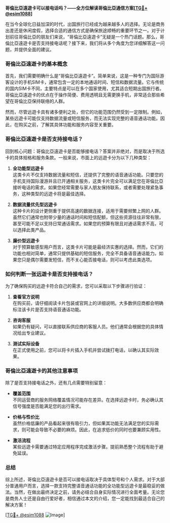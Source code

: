 **哥倫比亞遠遊卡可以接电话吗？——全方位解读哥倫比亞通信方案[[TG💪+ @esim1088](https://t.me/s/esim1088)]**

在当今全球化日益加深的时代，出国旅行已经成为越来越多人的选择。无论是商务出差还是休闲度假，选择合适的通信方式是确保旅途顺畅的重要环节之一。对于计划前往哥倫比亞的朋友们来说，“哥倫比亞遠遊卡”无疑是一个热门话题。那么，哥倫比亞遠遊卡是否支持接电话呢？接下来，我们将从多个角度为您详细解答这一问题，并提供全面的建议。

### 哥倫比亞遠遊卡的基本概念

首先，我们需要明确什么是“哥倫比亞遠遊卡”。简单来说，这是一种专门为国际游客设计的手机SIM卡，通常包含一定的本地通话时间、短信和数据流量。它与传统的国内SIM卡不同，主要特点是可以在多个国家使用，尤其适合短期出国旅行者。哥倫比亞遠遊卡的优点在于操作简便、费用透明且无需更换手机，非常适合那些希望在哥倫比亞保持联络的人群。

然而，尽管远遊卡具有诸多便利之处，但它的功能范围仍然受到一定限制。例如，某些远遊卡可能仅支持数据流量或短信服务，而无法实现完整的语音通话功能。因此，在购买之前，了解其具体功能和服务内容至关重要。

### 哥倫比亞遠遊卡是否支持接电话？

回到核心问题：哥倫比亞遠遊卡是否能够接电话？答案并非绝对，而是取决于所选卡的具体规格和服务条款。一般来说，市面上的远遊卡分为以下几种类型：

1. **全功能型远遊卡**  
   这类卡片不仅支持数据流量和短信，还提供了完整的语音通话功能。只要您的手机支持国际漫游并且已开通相关服务，这类卡片完全可以满足您在哥倫比亞接听电话的需求。如果您经常需要与家人朋友保持联系，或者需要处理紧急事务，这种类型的远遊卡将是最佳选择。

2. **数据流量优先型远遊卡**  
   这种卡片的设计更侧重于提供高速的数据连接，适用于需要频繁上网的人群。虽然它们通常也附带少量的通话时间和短信配额，但这些资源往往非常有限，甚至可能不足以支持日常通话需求。如果您的预算有限且对通话需求不高，可以选择此类产品。

3. **廉价型远遊卡**  
   对于预算敏感型用户而言，这类卡片可能是最经济实惠的选择。然而，它们的功能也相对简单，通常只提供基础的短信服务，完全不具备语音通话能力。如果您只是偶尔需要发短信，而不关心能否接电话，则可以考虑此类选项。

### 如何判断一张远遊卡是否支持接电话？

为了确保购买的远遊卡符合自己的需求，您可以采取以下步骤进行验证：

1. **查看官方说明**  
   在购买前，请仔细阅读卡片包装或官网上的详细说明。大多数供应商都会明确标注该卡片是否支持语音通话功能。

2. **咨询客服**  
   如果仍有疑问，可以直接联系供应商的客服人员。他们通常会根据您的具体情况给出专业建议。

3. **测试实际设备**  
   在正式使用之前，您可以将卡片插入手机并尝试拨打电话，以确认其实际效果。

### 哥倫比亞遠遊卡的其他注意事项

除了是否支持接电话之外，还有几点需要特别留意：

- **覆盖范围**  
  不同运营商的服务网络覆盖情况可能存在差异。在选择远遊卡时，务必确认其信号强度是否能满足您的出行需求。

- **价格与性价比**  
  虽然价格低廉的产品看起来很有吸引力，但如果其功能无法满足您的实际需求，则可能会导致不必要的麻烦。因此，在追求低价的同时也要兼顾实用性。

- **激活流程**  
  某些远遊卡需要通过特定应用程序完成激活步骤。提前熟悉整个流程有助于避免延误。

### 总结

综上所述，哥倫比亞遠遊卡是否可以接电话取决于具体型号和个人需求。对于大部分普通用户而言，选择一款支持完整语音通话功能的全功能型远遊卡是最稳妥的做法。当然，在做出最终决定之前，请务必结合自身实际情况进行全面考量。无论您是商务人士还是自由行爱好者，相信通过本文的介绍，您一定能找到最适合自己的解决方案！

[[TG💪+ @esim1088](https://t.me/s/esim1088) ![Image](https://i.postimg.cc/4NQfJmqS/Snipaste-2025-05-13-00-14-12.png)]